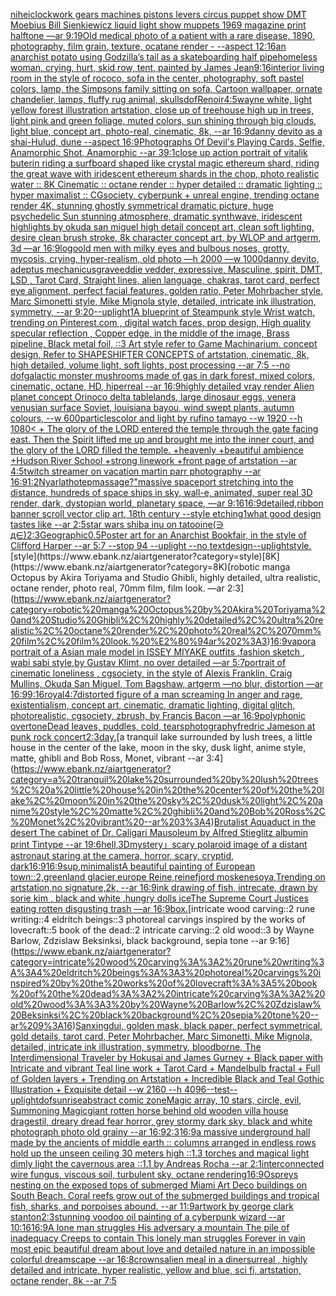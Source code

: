 [nihei](https://www.ebank.nz/aiartgenerator?category=nihei)[clockwork gears machines pistons levers circus puppet show DMT  Moebius Bill Sienkiewicz liquid light show muppets 1969 magazine print halftone —ar 9:19](https://www.ebank.nz/aiartgenerator?category=clockwork%20gears%20machines%20pistons%20levers%20circus%20puppet%20show%20DMT%20%20Moebius%20Bill%20Sienkiewicz%20liquid%20light%20show%20muppets%201969%20magazine%20print%20halftone%20%E2%80%94ar%209%3A19)[Old medical photo of a patient with a rare disease, 1890, photography, film grain, texture, ocatane render - --aspect 12:16](https://www.ebank.nz/aiartgenerator?category=Old%20medical%20photo%20of%20a%20patient%20with%20a%20rare%20disease%2C%201890%2C%20photography%2C%20film%20grain%2C%20texture%2C%20ocatane%20render%20-%20--aspect%2012%3A16)[an anarchist potato using Godzilla’s tail as a skateboarding half pipe](https://www.ebank.nz/aiartgenerator?category=an%20anarchist%20potato%20using%20Godzilla%E2%80%99s%20tail%20as%20a%20skateboarding%20half%20pipe)[homeless woman, crying, hurt, skid row, tent, painted by James Jean](https://www.ebank.nz/aiartgenerator?category=homeless%20woman%2C%20crying%2C%20hurt%2C%20skid%20row%2C%20tent%2C%20painted%20by%20James%20Jean)[9:16](https://www.ebank.nz/aiartgenerator?category=9%3A16)[interior living room in the style of rococo, sofa in the center, photography, soft pastel colors, lamp, the Simpsons family sitting on sofa,  Cartoon wallpaper,  ornate chandelier, lamps, fluffy rug animal, skulls](https://www.ebank.nz/aiartgenerator?category=interior%20living%20room%20in%20the%20style%20of%20rococo%2C%20sofa%20in%20the%20center%2C%20photography%2C%20soft%20pastel%20colors%2C%20lamp%2C%20the%20Simpsons%20family%20sitting%20on%20sofa%2C%20%20Cartoon%20wallpaper%2C%20%20ornate%20chandelier%2C%20lamps%2C%20fluffy%20rug%20animal%2C%20skulls)[dof](https://www.ebank.nz/aiartgenerator?category=dof)[Renoir](https://www.ebank.nz/aiartgenerator?category=Renoir)[4:5](https://www.ebank.nz/aiartgenerator?category=4%3A5)[wayne white, light yellow forest illustration artstation, close up of treehouse high up in trees, light pink and green foliage, muted colors, sun shining through big clouds, light blue, concept art, photo-real, cinematic, 8k, --ar 16:9](https://www.ebank.nz/aiartgenerator?category=wayne%20white%2C%20light%20yellow%20forest%20illustration%20artstation%2C%20close%20up%20of%20treehouse%20high%20up%20in%20trees%2C%20light%20pink%20and%20green%20foliage%2C%20muted%20colors%2C%20sun%20shining%20through%20big%20clouds%2C%20light%20blue%2C%20concept%20art%2C%20photo-real%2C%20cinematic%2C%208k%2C%20--ar%2016%3A9)[danny devito as a shai-Hulud, dune --aspect 16:9](https://www.ebank.nz/aiartgenerator?category=danny%20devito%20as%20a%20shai-Hulud%2C%20dune%20--aspect%2016%3A9)[Photographs Of Devil's Playing Cards, Selfie, Anamorphic Shot, Anamorphic --ar 39:1](https://www.ebank.nz/aiartgenerator?category=Photographs%20Of%20Devil%27s%20Playing%20Cards%2C%20Selfie%2C%20Anamorphic%20Shot%2C%20Anamorphic%20--ar%2039%3A1)[close up action portrait of vitalik buterin riding a surfboard shaped like crystal magic ethereum shard, riding the great wave with iridescent ethereum shards in the chop, photo realistic water :: 8K Cinematic :: octane render :: hyper detailed :: dramatic lighting :: hyper maximalist :: CGsociety, cyberpunk + unreal engine, trending octane render 4K, stunning ghostly symmetrical dramatic picture, huge psychedelic Sun stunning atmosphere, dramatic synthwave, iridescent highlights by okuda san miguel high detail concept art, clean soft lighting, desire clean brush stroke, 8k character concept art, by WLOP and artgerm, 3d —ar 16:9](https://www.ebank.nz/aiartgenerator?category=close%20up%20action%20portrait%20of%20vitalik%20buterin%20riding%20a%20surfboard%20shaped%20like%20crystal%20magic%20ethereum%20shard%2C%20riding%20the%20great%20wave%20with%20iridescent%20ethereum%20shards%20in%20the%20chop%2C%20photo%20realistic%20water%20%3A%3A%208K%20Cinematic%20%3A%3A%20octane%20render%20%3A%3A%20hyper%20detailed%20%3A%3A%20dramatic%20lighting%20%3A%3A%20hyper%20maximalist%20%3A%3A%20CGsociety%2C%20cyberpunk%20%2B%20unreal%20engine%2C%20trending%20octane%20render%204K%2C%20stunning%20ghostly%20symmetrical%20dramatic%20picture%2C%20huge%20psychedelic%20Sun%20stunning%20atmosphere%2C%20dramatic%20synthwave%2C%20iridescent%20highlights%20by%20okuda%20san%20miguel%20high%20detail%20concept%20art%2C%20clean%20soft%20lighting%2C%20desire%20clean%20brush%20stroke%2C%208k%20character%20concept%20art%2C%20by%20WLOP%20and%20artgerm%2C%203d%20%E2%80%94ar%2016%3A9)[logo](https://www.ebank.nz/aiartgenerator?category=logo)[old men with milky eyes and bulbous noses, grotty, mycosis, crying, hyper-realism, old photo —h 2000 —w 1000](https://www.ebank.nz/aiartgenerator?category=old%20men%20with%20milky%20eyes%20and%20bulbous%20noses%2C%20grotty%2C%20mycosis%2C%20crying%2C%20hyper-realism%2C%20old%20photo%20%E2%80%94h%202000%20%E2%80%94w%201000)[danny devito, adeptus mechanicus](https://www.ebank.nz/aiartgenerator?category=danny%20devito%2C%20adeptus%20mechanicus)[grave](https://www.ebank.nz/aiartgenerator?category=grave)[eddie vedder, expressive, Masculine, spirit, DMT, LSD , Tarot Card, Straight lines, alien language, chakras, tarot card, perfect eye alignment, perfect facial features, golden ratio, Peter Mohrbacher style, Marc Simonetti style, Mike Mignola style, detailed, intricate ink illustration, symmetry, --ar 9:20](https://www.ebank.nz/aiartgenerator?category=eddie%20vedder%2C%20expressive%2C%20Masculine%2C%20spirit%2C%20DMT%2C%20LSD%20%2C%20Tarot%20Card%2C%20Straight%20lines%2C%20alien%20language%2C%20chakras%2C%20tarot%20card%2C%20perfect%20eye%20alignment%2C%20perfect%20facial%20features%2C%20golden%20ratio%2C%20Peter%20Mohrbacher%20style%2C%20Marc%20Simonetti%20style%2C%20Mike%20Mignola%20style%2C%20detailed%2C%20intricate%20ink%20illustration%2C%20symmetry%2C%20--ar%209%3A20)[--uplight](https://www.ebank.nz/aiartgenerator?category=--uplight)[1](https://www.ebank.nz/aiartgenerator?category=1)[A blueprint of Steampunk style Wrist watch,    trending on Pinterest.com  ,  digital watch faces, prop design, High quality specular reflection , Copper  edge, in the middle of the image, Brass pipeline,  Black metal foil,  ::3  Art style refer to Game Machinarium.  concept design, Refer to SHAPESHIFTER CONCEPTS  of artstation, cinematic,  8k, high detailed,  volume light,  soft lights,  post processing    --ar 7:5   --no dof](https://www.ebank.nz/aiartgenerator?category=A%20blueprint%20of%20Steampunk%20style%20Wrist%20watch%2C%20%20%20%20trending%20on%20Pinterest.com%20%20%2C%20%20digital%20watch%20faces%2C%20prop%20design%2C%20High%20quality%20specular%20reflection%20%2C%20Copper%20%20edge%2C%20in%20the%20middle%20of%20the%20image%2C%20Brass%20pipeline%2C%20%20Black%20metal%20foil%2C%20%20%3A%3A3%20%20Art%20style%20refer%20to%20Game%20Machinarium.%20%20concept%20design%2C%20Refer%20to%20SHAPESHIFTER%20CONCEPTS%20%20of%20artstation%2C%20cinematic%2C%20%208k%2C%20high%20detailed%2C%20%20volume%20light%2C%20%20soft%20lights%2C%20%20post%20processing%20%20%20%20--ar%207%3A5%20%20%20--no%20dof)[galactic monster mushrooms made of gas in dark forest, mixed colors, cinematic, octane, HD, hiperreal --ar 16:9](https://www.ebank.nz/aiartgenerator?category=galactic%20monster%20mushrooms%20made%20of%20gas%20in%20dark%20forest%2C%20mixed%20colors%2C%20cinematic%2C%20octane%2C%20HD%2C%20hiperreal%20--ar%2016%3A9)[highly detailed vray render Alien planet concept Orinoco delta tablelands, large dinosaur eggs, venera venusian surface Soviet, louisiana bayou, wind swept plants, autumn colours, --w 600](https://www.ebank.nz/aiartgenerator?category=highly%20detailed%20vray%20render%20Alien%20planet%20concept%20Orinoco%20delta%20tablelands%2C%20large%20dinosaur%20eggs%2C%20venera%20venusian%20surface%20Soviet%2C%20louisiana%20bayou%2C%20wind%20swept%20plants%2C%20autumn%20colours%2C%20--w%20600)[particles](https://www.ebank.nz/aiartgenerator?category=particles)[color and light by rufino tamayo --w 1920 --h 1080](https://www.ebank.nz/aiartgenerator?category=color%20and%20light%20by%20rufino%20tamayo%20--w%201920%20--h%201080)[< + The glory of the LORD entered the temple through the gate facing east. Then the Spirit lifted me up and brought me into the inner court, and the glory of the LORD filled the temple. +heavenly +beautiful ambience +Hudson River School +strong linework +front page of artstation --ar 4:5](https://www.ebank.nz/aiartgenerator?category=%3C%20%2B%20The%20glory%20of%20the%20LORD%20entered%20the%20temple%20through%20the%20gate%20facing%20east.%20Then%20the%20Spirit%20lifted%20me%20up%20and%20brought%20me%20into%20the%20inner%20court%2C%20and%20the%20glory%20of%20the%20LORD%20filled%20the%20temple.%20%2Bheavenly%20%2Bbeautiful%20ambience%20%2BHudson%20River%20School%20%2Bstrong%20linework%20%2Bfront%20page%20of%20artstation%20--ar%204%3A5)[twitch streamer on vacation martin parr photography --ar 16:9](https://www.ebank.nz/aiartgenerator?category=twitch%20streamer%20on%20vacation%20martin%20parr%20photography%20--ar%2016%3A9)[1:2](https://www.ebank.nz/aiartgenerator?category=1%3A2)[](https://www.ebank.nz/aiartgenerator?category=)[Nyarlathotep](https://www.ebank.nz/aiartgenerator?category=Nyarlathotep)[massage?"](https://www.ebank.nz/aiartgenerator?category=massage%3F%22)[massive spaceport stretching into the distance, hundreds of space ships in sky, wall-e, animated, super real 3D render, dark, dystopian world, planetary space, —ar 9:16](https://www.ebank.nz/aiartgenerator?category=massive%20spaceport%20stretching%20into%20the%20distance%2C%20hundreds%20of%20space%20ships%20in%20sky%2C%20wall-e%2C%20animated%2C%20super%20real%203D%20render%2C%20dark%2C%20dystopian%20world%2C%20planetary%20space%2C%20%E2%80%94ar%209%3A16)[16:9](https://www.ebank.nz/aiartgenerator?category=16%3A9)[detailed,](https://www.ebank.nz/aiartgenerator?category=detailed%2C)[ribbon banner scroll vector clip art, 18th century --style etching](https://www.ebank.nz/aiartgenerator?category=ribbon%20banner%20scroll%20vector%20clip%20art%2C%2018th%20century%20--style%20etching)[1](https://www.ebank.nz/aiartgenerator?category=1)[what good design tastes like --ar 2:5](https://www.ebank.nz/aiartgenerator?category=what%20good%20design%20tastes%20like%20--ar%202%3A5)[star wars shiba inu on tatooine](https://www.ebank.nz/aiartgenerator?category=star%20wars%20shiba%20inu%20on%20tatooine)[(∋ д∈)](https://www.ebank.nz/aiartgenerator?category=%28%E2%88%8B%20%D0%B4%E2%88%88%29)[2:3](https://www.ebank.nz/aiartgenerator?category=2%3A3)[Geographic](https://www.ebank.nz/aiartgenerator?category=Geographic)[0.5](https://www.ebank.nz/aiartgenerator?category=0.5)[Poster art for an Anarchist Bookfair, in the style of Clifford Harper --ar 5:7 --stop 94 --uplight --no text](https://www.ebank.nz/aiartgenerator?category=Poster%20art%20for%20an%20Anarchist%20Bookfair%2C%20in%20the%20style%20of%20Clifford%20Harper%20--ar%205%3A7%20--stop%2094%20--uplight%20--no%20text)[design](https://www.ebank.nz/aiartgenerator?category=design)[--uplight](https://www.ebank.nz/aiartgenerator?category=--uplight)[style.](https://www.ebank.nz/aiartgenerator?category=style.)[style](https://www.ebank.nz/aiartgenerator?category=style)[8K](https://www.ebank.nz/aiartgenerator?category=8K)[robotic manga Octopus by Akira Toriyama and Studio Ghibli, highly detailed, ultra realistic, octane render, photo real, 70mm film, film look. —ar 2:3](https://www.ebank.nz/aiartgenerator?category=robotic%20manga%20Octopus%20by%20Akira%20Toriyama%20and%20Studio%20Ghibli%2C%20highly%20detailed%2C%20ultra%20realistic%2C%20octane%20render%2C%20photo%20real%2C%2070mm%20film%2C%20film%20look.%20%E2%80%94ar%202%3A3)[16:9](https://www.ebank.nz/aiartgenerator?category=16%3A9)[vapor](https://www.ebank.nz/aiartgenerator?category=vapor)[a portrait of a Asian  male model in ISSEY MIYAKE  outfits  ,fashion sketch  , wabi sabi style,by Gustav Klimt, no over detailed —ar 5:7](https://www.ebank.nz/aiartgenerator?category=a%20portrait%20of%20a%20Asian%20%20male%20model%20in%20ISSEY%20MIYAKE%20%20outfits%20%20%2Cfashion%20sketch%20%20%2C%20wabi%20sabi%20style%2Cby%20Gustav%20Klimt%2C%20no%20over%20detailed%20%E2%80%94ar%205%3A7)[portrait of cinematic loneliness , cgsociety, in the style of Alexis Franklin, Craig Mullins, Okuda San Miguel, Tom Bagshaw, artgerm —no blur, distortion —ar 16:9](https://www.ebank.nz/aiartgenerator?category=portrait%20of%20cinematic%20loneliness%20%2C%20cgsociety%2C%20in%20the%20style%20of%20Alexis%20Franklin%2C%20Craig%20Mullins%2C%20Okuda%20San%20Miguel%2C%20Tom%20Bagshaw%2C%20artgerm%20%E2%80%94no%20blur%2C%20distortion%20%E2%80%94ar%2016%3A9)[9:16](https://www.ebank.nz/aiartgenerator?category=9%3A16)[royal](https://www.ebank.nz/aiartgenerator?category=royal)[4:7](https://www.ebank.nz/aiartgenerator?category=4%3A7)[distorted figure of a man screaming In anger and rage, existentialism, concept art, cinematic, dramatic lighting, digital glitch, photorealistic, cgsociety, zbrush, by Francis Bacon —ar 16:9](https://www.ebank.nz/aiartgenerator?category=distorted%20figure%20of%20a%20man%20screaming%20In%20anger%20and%20rage%2C%20existentialism%2C%20concept%20art%2C%20cinematic%2C%20dramatic%20lighting%2C%20digital%20glitch%2C%20photorealistic%2C%20cgsociety%2C%20zbrush%2C%20by%20Francis%20Bacon%20%E2%80%94ar%2016%3A9)[polyphonic overtone](https://www.ebank.nz/aiartgenerator?category=polyphonic%20overtone)[Dead leaves, puddles, cold, tears](https://www.ebank.nz/aiartgenerator?category=Dead%20leaves%2C%20puddles%2C%20cold%2C%20tears)[photography](https://www.ebank.nz/aiartgenerator?category=photography)[fredric Jameson at punk rock concert](https://www.ebank.nz/aiartgenerator?category=fredric%20Jameson%20at%20punk%20rock%20concert)[2:3](https://www.ebank.nz/aiartgenerator?category=2%3A3)[day.](https://www.ebank.nz/aiartgenerator?category=day.)[a tranquil lake surrounded by lush trees, a little house in the center of the lake, moon in the sky, dusk light, anime style, matte, ghibli and Bob Ross, Monet, vibrant --ar 3:4](https://www.ebank.nz/aiartgenerator?category=a%20tranquil%20lake%20surrounded%20by%20lush%20trees%2C%20a%20little%20house%20in%20the%20center%20of%20the%20lake%2C%20moon%20in%20the%20sky%2C%20dusk%20light%2C%20anime%20style%2C%20matte%2C%20ghibli%20and%20Bob%20Ross%2C%20Monet%2C%20vibrant%20--ar%203%3A4)[Brutalist Aquaduct in the desert The cabinet of Dr. Caligari Mausoleum by Alfred Stieglitz albumin print Tintype --ar 19:6](https://www.ebank.nz/aiartgenerator?category=Brutalist%20Aquaduct%20in%20the%20desert%20The%20cabinet%20of%20Dr.%20Caligari%20Mausoleum%20by%20Alfred%20Stieglitz%20albumin%20print%20Tintype%20--ar%2019%3A6)[hell,3D](https://www.ebank.nz/aiartgenerator?category=hell%2C3D)[mystery」](https://www.ebank.nz/aiartgenerator?category=mystery%E3%80%8D)[scary polaroid image of a distant astronaut staring at the camera, horror, scary, cryptid, dark](https://www.ebank.nz/aiartgenerator?category=scary%20polaroid%20image%20of%20a%20distant%20astronaut%20staring%20at%20the%20camera%2C%20horror%2C%20scary%2C%20cryptid%2C%20dark)[16:9](https://www.ebank.nz/aiartgenerator?category=16%3A9)[16:9](https://www.ebank.nz/aiartgenerator?category=16%3A9)[sup,minimalist](https://www.ebank.nz/aiartgenerator?category=sup%2Cminimalist)[A beautiful painting of European town::2,greenland glacier,europe Reine,reinefjord moskenesoya,Trending on artstation,no signature,2k, --ar 16:9](https://www.ebank.nz/aiartgenerator?category=A%20beautiful%20painting%20of%20European%20town%3A%3A2%2Cgreenland%20glacier%2Ceurope%20Reine%2Creinefjord%20moskenesoya%2CTrending%20on%20artstation%2Cno%20signature%2C2k%2C%20--ar%2016%3A9)[ink drawing of fish, intrecate, drawn by sorie kim , black and white ,](https://www.ebank.nz/aiartgenerator?category=ink%20drawing%20of%20fish%2C%20intrecate%2C%20drawn%20by%20sorie%20kim%20%2C%20black%20and%20white%20%2C)[hungry dolls ice](https://www.ebank.nz/aiartgenerator?category=hungry%20dolls%20ice)[The Supreme Court Justices eating rotten disgusting trash —ar 16:9](https://www.ebank.nz/aiartgenerator?category=The%20Supreme%20Court%20Justices%20eating%20rotten%20disgusting%20trash%20%E2%80%94ar%2016%3A9)[box.](https://www.ebank.nz/aiartgenerator?category=box.)[intricate wood carving::2 rune writing::4 eldritch beings::3 photoreal carvings inspired by the works of lovecraft::5 book of the dead::2 intricate carving::2 old wood::3 by Wayne Barlow, Zdzislaw Beksinksi, black background, sepia tone --ar 9:16](https://www.ebank.nz/aiartgenerator?category=intricate%20wood%20carving%3A%3A2%20rune%20writing%3A%3A4%20eldritch%20beings%3A%3A3%20photoreal%20carvings%20inspired%20by%20the%20works%20of%20lovecraft%3A%3A5%20book%20of%20the%20dead%3A%3A2%20intricate%20carving%3A%3A2%20old%20wood%3A%3A3%20by%20Wayne%20Barlow%2C%20Zdzislaw%20Beksinksi%2C%20black%20background%2C%20sepia%20tone%20--ar%209%3A16)[Sanxingdui, golden mask, black paper, perfect symmetrical, gold details, tarot card, Peter Mohrbacher, Marc Simonetti, Mike Mignola, detailed, intricate ink illustration, symmetry, bloodborne, The Interdimensional Traveler by Hokusai and James Gurney + Black paper with Intricate and vibrant Teal line work + Tarot Card + Mandelbulb fractal + Full of Golden layers + Trending on Artstation + Incredible Black and Teal Gothic Illustration + Exquisite detail --w 2160 --h 4096](https://www.ebank.nz/aiartgenerator?category=Sanxingdui%2C%20golden%20mask%2C%20black%20paper%2C%20perfect%20symmetrical%2C%20gold%20details%2C%20tarot%20card%2C%20Peter%20Mohrbacher%2C%20Marc%20Simonetti%2C%20Mike%20Mignola%2C%20detailed%2C%20intricate%20ink%20illustration%2C%20symmetry%2C%20bloodborne%2C%20The%20Interdimensional%20Traveler%20by%20Hokusai%20and%20James%20Gurney%20%2B%20Black%20paper%20with%20Intricate%20and%20vibrant%20Teal%20line%20work%20%2B%20Tarot%20Card%20%2B%20Mandelbulb%20fractal%20%2B%20Full%20of%20Golden%20layers%20%2B%20Trending%20on%20Artstation%20%2B%20Incredible%20Black%20and%20Teal%20Gothic%20Illustration%20%2B%20Exquisite%20detail%20--w%202160%20--h%204096)[--test](https://www.ebank.nz/aiartgenerator?category=--test)[--uplight](https://www.ebank.nz/aiartgenerator?category=--uplight)[dof](https://www.ebank.nz/aiartgenerator?category=dof)[sunrise](https://www.ebank.nz/aiartgenerator?category=sunrise)[](https://www.ebank.nz/aiartgenerator?category=)[abstract  comic zone](https://www.ebank.nz/aiartgenerator?category=abstract%20%20comic%20zone)[Magic array, 10 stars, circle, evil, Summoning Magic](https://www.ebank.nz/aiartgenerator?category=Magic%20array%2C%2010%20stars%2C%20circle%2C%20evil%2C%20Summoning%20Magic)[giant rotten horse behind old wooden villa house dragestil, dreary dread fear horror, grey stormy dark sky, black and white photograph photo old grainy --ar 16:9](https://www.ebank.nz/aiartgenerator?category=giant%20rotten%20horse%20behind%20old%20wooden%20villa%20house%20dragestil%2C%20dreary%20dread%20fear%20horror%2C%20grey%20stormy%20dark%20sky%2C%20black%20and%20white%20photograph%20photo%20old%20grainy%20--ar%2016%3A9)[2:3](https://www.ebank.nz/aiartgenerator?category=2%3A3)[16:9](https://www.ebank.nz/aiartgenerator?category=16%3A9)[a massive underground hall made by the ancients of middle earth :: columns arranged in endless rows hold up the unseen ceiling 30 meters high ::1.3 torches and magical light dimly light the cavernous area ::1.1  by Andreas Rocha --ar 2:1](https://www.ebank.nz/aiartgenerator?category=a%20massive%20underground%20hall%20made%20by%20the%20ancients%20of%20middle%20earth%20%3A%3A%20columns%20arranged%20in%20endless%20rows%20hold%20up%20the%20unseen%20ceiling%2030%20meters%20high%20%3A%3A1.3%20torches%20and%20magical%20light%20dimly%20light%20the%20cavernous%20area%20%3A%3A1.1%20%20by%20Andreas%20Rocha%20--ar%202%3A1)[interconnected wire fungus, viscous soil, turbulent sky, octane rendering](https://www.ebank.nz/aiartgenerator?category=interconnected%20wire%20fungus%2C%20viscous%20soil%2C%20turbulent%20sky%2C%20octane%20rendering)[16:9](https://www.ebank.nz/aiartgenerator?category=16%3A9)[Ospreys nesting on the exposed tops of submerged Miami Art Deco buildings on South Beach. Coral reefs grow out of the submerged buildings and tropical fish, sharks, and porpoises abound. --ar 11:9](https://www.ebank.nz/aiartgenerator?category=Ospreys%20nesting%20on%20the%20exposed%20tops%20of%20submerged%20Miami%20Art%20Deco%20buildings%20on%20South%20Beach.%20Coral%20reefs%20grow%20out%20of%20the%20submerged%20buildings%20and%20tropical%20fish%2C%20sharks%2C%20and%20porpoises%20abound.%20--ar%2011%3A9)[artwork by george clark stanton](https://www.ebank.nz/aiartgenerator?category=artwork%20by%20george%20clark%20stanton)[2:3](https://www.ebank.nz/aiartgenerator?category=2%3A3)[stunning voodoo oil painting of a cyberpunk wizard --ar 10:16](https://www.ebank.nz/aiartgenerator?category=stunning%20voodoo%20oil%20painting%20of%20a%20cyberpunk%20wizard%20--ar%2010%3A16)[16:9](https://www.ebank.nz/aiartgenerator?category=16%3A9)[A lone man struggles His adversary a mountain The pile of inadequacy Creeps to contain This lonely man struggles Forever in vain most epic beautiful dream about love and detailed nature in an impossible colorful dreamscape --ar 16:8](https://www.ebank.nz/aiartgenerator?category=A%20lone%20man%20struggles%20His%20adversary%20a%20mountain%20The%20pile%20of%20inadequacy%20Creeps%20to%20contain%20This%20lonely%20man%20struggles%20Forever%20in%20vain%20most%20epic%20beautiful%20dream%20about%20love%20and%20detailed%20nature%20in%20an%20impossible%20colorful%20dreamscape%20--ar%2016%3A8)[crowns](https://www.ebank.nz/aiartgenerator?category=crowns)[alien meal in a dinersurreal , highly detailed and intricate, hyper realistic, yellow and blue, sci fi, artstation, octane render, 8k --ar 7:5](https://www.ebank.nz/aiartgenerator?category=alien%20meal%20in%20a%20dinersurreal%20%2C%20highly%20detailed%20and%20intricate%2C%20hyper%20realistic%2C%20yellow%20and%20blue%2C%20sci%20fi%2C%20artstation%2C%20octane%20render%2C%208k%20--ar%207%3A5)